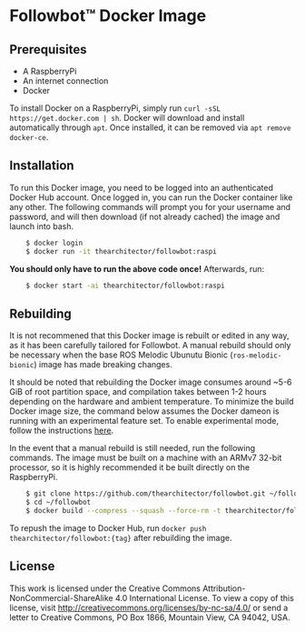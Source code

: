 # Followbot&trade; Docker Image

## Prerequisites
- A RaspberryPi
- An internet connection
- Docker

To install Docker on a RaspberryPi, simply run `curl -sSL https://get.docker.com | sh`. Docker will download and install automatically through `apt`. Once installed, it can be removed via `apt remove docker-ce`.

## Installation
To run this Docker image, you need to be logged into an authenticated Docker Hub account. Once logged in, you can run the Docker container like any other. The following commands will prompt you for your username and password, and will then download (if not already cached) the image and launch into bash.

```sh
    $ docker login
    $ docker run -it thearchitector/followbot:raspi
```

**You should only have to run the above code once!** Afterwards, run:

```sh
    $ docker start -ai thearchitector/followbot:raspi
```

## Rebuilding
It is not recommened that this Docker image is rebuilt or edited in any way, as it has been carefully tailored for Followbot. A manual rebuild should only be necessary when the base ROS Melodic Ubunutu Bionic (`ros-melodic-bionic`) image has made breaking changes.

It should be noted that rebuilding the Docker image consumes around ~5-6 GiB of root partition space, and compilation takes between 1-2 hours depending on the hardware and ambient temperature. To minimize the build Docker image size, the command below assumes the Docker dameon is running with an experimental feature set. To enable experimental mode, follow the instructions [here](https://stackoverflow.com/a/44346323).

In the event that a manual rebuild is still needed, run the following commands. The image must be built on a machine with an ARMv7 32-bit processor, so it is highly recommended it be built directly on the RaspberryPi.

```sh
    $ git clone https://github.com/thearchitector/followbot.git ~/followbot
    $ cd ~/followbot
    $ docker build --compress --squash --force-rm -t thearchitector/followbot:{tag} -f Dockerfile.{tag}
```

To repush the image to Docker Hub, run `docker push thearchitector/followbot:{tag}` after rebuilding the image.

## License
This work is licensed under the Creative Commons Attribution-NonCommercial-ShareAlike 4.0 International License. To view a copy of this license, visit http://creativecommons.org/licenses/by-nc-sa/4.0/ or send a letter to Creative Commons, PO Box 1866, Mountain View, CA 94042, USA.
